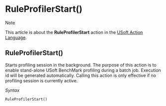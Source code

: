 # RuleProfilerStart()



> [!NOTE]
> This article is about the **RuleProfilerStart** action in the [USoft Action Language](/docs/Task%20flow/Action%20Language%20reference/USoft%20Action%20Language.md).

## **RuleProfilerStart()**

Starts profiling session in the background. The purpose of this action is to enable stand-alone USoft BenchMark profiling during a batch job. Execution id will be generated automatically. Calling this action is only effective if no profiling session is currently active.

*Syntax*

```
RuleProfilerStart()
```

 